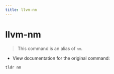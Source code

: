 ```yaml
---
title: llvm-nm
---
```

# llvm-nm

> This command is an alias of `nm`.

- View documentation for the original command:

`tldr nm`
